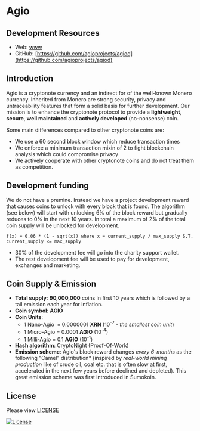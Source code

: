 # Agio

## Development Resources

- Web: [www](https://)
- GitHub: [https://github.com/agioprojects/agiod](https://github.com/agioprojects/agiod)

## Introduction

Agio is a cryptonote currency and an indirect for of the well-known Monero currency. Inherited from Monero are strong security, privacy and untraceability features that form a solid basis for further development. Our mission is to enhance the cryptonote protocol to provide a **lightweight**, **secure**, **well maintained** and **actively developed** (no-nonsense) coin.

Some main differences compared to other cryptonote coins are:

 - We use a 60 second block window which reduce transaction times
 - We enforce a minimum transaction mixin of 2 to fight blockchain analysis which could compromise privacy
 - We actively cooperate with other cryptonote coins and do not treat them as competition.


## Development funding

We do not have a premine. Instead we have a project development reward that causes coins to unlock with every block that is found. The algorithm (see below) will start with unlocking 6% of the block reward but gradually reduces to 0% in the next 10 years.  In total a maximum of 2% of the total coin supply will be unlocked for development.

```
f(x) = 0.06 * (1 - sqrt(x)) where x = current_supply / max_supply S.T. current_supply <= max_supply
```
- 30% of the development fee will go into the charity support wallet.
- The rest development fee will be used to pay for development, exchanges and marketing.

## Coin Supply & Emission

- **Total supply**: **90,000,000** coins in first 10 years which is followed by a tail emission each year for inflation.
- **Coin symbol**: **AGIO**
- **Coin Units**:
  + 1 Nano-Agio &nbsp;= 0.0000001 **XRN** (10<sup>-7</sup> - _the smallest coin unit_)
  + 1 Micro-Agio = 0.0001 **AGIO** (10<sup>-4</sup>)
  + 1 Milli-Agio = 0.1 **AGIO** (10<sup>-1</sup>)
- **Hash algorithm**: CryptoNight (Proof-Of-Work)
- **Emission scheme**: Agio's block reward changes _every 6-months_ as the following "Camel" distribution* (inspired by _real-world mining production_ like of crude oil, coal etc. that is often slow at first,
accelerated in the next few years before declined and depleted). This great emission scheme was first introduced in Sumokoin.


## License

Please view [LICENSE](LICENSE)

[![License](https://img.shields.io/badge/license-BSD3-blue.svg)](https://opensource.org/licenses/BSD-3-Clause)

